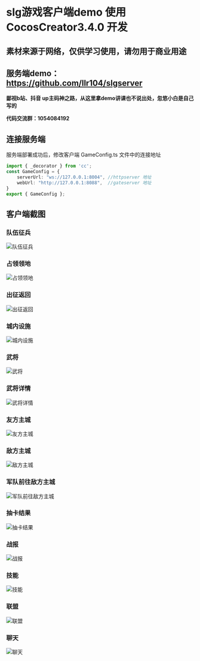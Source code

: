# slg游戏客户端demo 使用CocosCreator3.4.0 开发
## 素材来源于网络，仅供学习使用，请勿用于商业用途
## 服务端demo：https://github.com/llr104/slgserver
**鄙视b站、抖音 up主码神之路，从这里拿demo讲课也不说出处，忽悠小白是自己写的**

**代码交流群：1054084192**

## 连接服务端

服务端部署成功后，修改客户端 GameConfig.ts 文件中的连接地址

```typescript
import { _decorator } from 'cc';
const GameConfig = {
    serverUrl: "ws://127.0.0.1:8004", //httpserver 地址
    webUrl: "http://127.0.0.1:8088",  //gateserver 地址
}
export { GameConfig };
```

## 客户端截图

### 队伍征兵
![队伍征兵](./img/01.png)

### 占领领地
![占领领地](./img/02.png)

### 出征返回
![出征返回](./img/03.png)

### 城内设施
![城内设施](./img/10.png)

### 武将
![武将](./img/11.png)

### 武将详情
![武将详情](./img/12.png)

### 友方主城
![友方主城](./img/04.png)

### 敌方主城
![敌方主城](./img/05.png)

### 军队前往敌方主城
![军队前往敌方主城](./img/06.png)

### 抽卡结果
![抽卡结果](./img/07.png)

### 战报
![战报](./img/13.png)

### 技能
![技能](./img/08.png)

### 联盟
![联盟](./img/09.png)

### 聊天
![聊天](./img/14.png)


